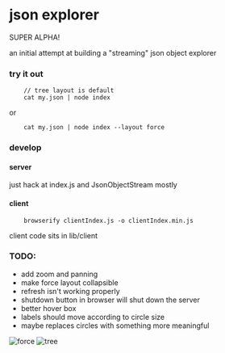# json explorer

SUPER ALPHA!

an initial attempt at building a "streaming" json object explorer

### try it out
```
	// tree layout is default
	cat my.json | node index 
```
or 
```
	cat my.json | node index --layout force
```

### develop

#### server

just hack at index.js and JsonObjectStream mostly

#### client

```
	browserify clientIndex.js -o clientIndex.min.js
```

client code sits in lib/client

### TODO:
* add zoom and panning
* make force layout collapsible 
* refresh isn't working properly
* shutdown button in browser will shut down the server
* better hover box
* labels should move according to circle size
* maybe replaces circles with something more meaningful 

![force](https://raw.github.com/kessler/static/master/node-json-explorer.png)
![tree](https://raw.github.com/kessler/static/master/node-json-explorer-tree.png)
